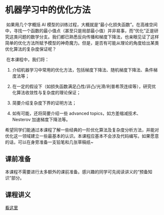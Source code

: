 # 机器学习中的优化方法

​    如果用几个字概括 AI 模型的训练过程，大概就是“最小化损失函数”。在高维空间中，寻找一个函数的最小值点（甚至只是局部最小值）并非易事，而“优化”正是研究这类问题的数学分支。我们都已熟悉反向传播和梯度下降法，也亲眼见证了这样简单的优化方法所赋予模型的神奇魔力。但是，是否有可能从理论的角度给出某类优化算法的复杂度保证呢？ 

​    在本课程中，我们将： 

1. 介绍机器学习中常用的优化方法，包括梯度下降法、随机梯度下降法、条件梯度法等； 

2. 在一定的假设下（如损失函数满足凸性/非凸/光滑/利普希茨连续等），研究优化算法收敛性与复杂度的理论保证；

3. 简要介绍复杂度下界的证明方法； 
4. 如有可能，还将简要介绍一些 advanced topics，如方差缩减技术、Nesterov 加速梯度下降法等。 

​    希望同学们能通过本课程了解一些经典的一阶优化算法及复杂度分析方法，并能对优化这一领域建立一些最基本的认识。本课程应基本不会涉及代码编写。如果愿意的话，可以在身旁准备一支铅笔和几张草稿纸~

## 课前准备

本课程不需要进行太多额外的课前准备。感兴趣的同学可先阅读讲义的“预备知识”部分。

## 课程讲义

[看这里](https://github.com/sast-summer-training-2024/sast2024-optimization/blob/master/slides%20(draft%20version).pdf)